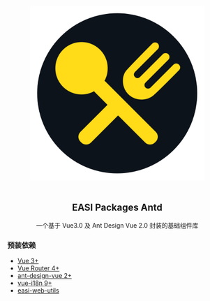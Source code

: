 <p align="center">
  <br>
  <img width="400" src="./assets/logo.webp">
  <br>
  <br>
</p>

<h2 align='center'>EASI Packages Antd</h2>

<p align='center'>
一个基于 Vue3.0 及 Ant Design Vue 2.0 封装的基础组件库
<br>

### 预装依赖

- [Vue 3+](https://github.com/vuejs/vue-next)
- [Vue Router 4+](https://github.com/vuejs/vue-router-next)  
- [ant-design-vue 2+](https://github.com/vueComponent/ant-design-vue)
- [vue-i18n 9+](https://github.com/intlify/vue-i18n-next)
- [easi-web-utils](https://github.com/infinitasx/easi-web-utils.git#main)


### 
